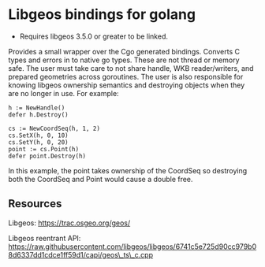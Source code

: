 # Libgeos bindings for golang

* Requires libgeos 3.5.0 or greater to be linked.

Provides a small wrapper over the Cgo generated bindings. Converts C types and
errors in to native go types. These are not thread or memory safe. The user must
take care to not share handle, WKB reader/writers, and prepared geometries
across goroutines. The user is also responsible for knowing libgeos ownership
semantics and destroying objects when they are no longer in use. For example:

    h := NewHandle()
    defer h.Destroy()

    cs := NewCoordSeq(h, 1, 2)
    cs.SetX(h, 0, 10)
    cs.SetY(h, 0, 20)
    point := cs.Point(h)
    defer point.Destroy(h)

In this example, the point takes ownership of the CoordSeq so destroying both
the CoordSeq and Point would cause a double free.

## Resources

Libgeos:
https://trac.osgeo.org/geos/

Libgeos reentrant API:
https://raw.githubusercontent.com/libgeos/libgeos/6741c5e725d90cc979b08d6337dd1cdce1ff59d1/capi/geos\_ts\_c.cpp
